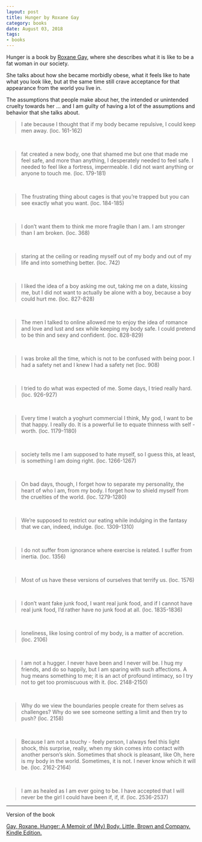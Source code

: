 ```yaml
---
layout: post
title: Hunger by Roxane Gay
category: books
date: August 03, 2018
tags:
- books
---
```


Hunger is a book by [Roxane Gay](http://www.roxanegay.com/), where she describes what it is like to be a fat woman in our society.

She talks about how she became morbidly obese, what it feels like to hate what you look like, but at the same time still crave acceptance for that appearance from the world you live in.

The assumptions that people make about her, the intended or unintended cruelty towards her ... and I am guilty of having a lot of the assumptions and behavior that she talks about.

<!--more-->

> I ate because I thought that if my body became repulsive, I could keep men away. (loc. 161-162)

<br>

> fat created a new body, one that shamed me but one that made me feel safe, and more than anything, I desperately needed to feel safe. I needed to feel like a fortress, impermeable. I did not want anything or anyone to touch me. (loc. 179-181)

<br>

> The frustrating thing about cages is that you’re trapped but you can see exactly what you want. (loc. 184-185)

<br>

> I don’t want them to think me more fragile than I am. I am stronger than I am broken. (loc. 368)

<br>

> staring at the ceiling or reading myself out of my body and out of my life and into something better. (loc. 742)

<br>

> I liked the idea of a boy asking me out, taking me on a date, kissing me, but I did not want to actually be alone with a boy, because a boy could hurt me. (loc. 827-828)

<br>

> The men I talked to online allowed me to enjoy the idea of romance and love and lust and sex while keeping my body safe. I could pretend to be thin and sexy and confident. (loc. 828-829)

<br>

> I was broke all the time, which is not to be confused with being poor. I had a safety net and I knew I had a safety net (loc. 908)

<br>

> I tried to do what was expected of me. Some days, I tried really hard. (loc. 926-927)

<br>

> Every time I watch a yoghurt commercial I think, My god, I want to be that happy. I really do. It is a powerful lie to equate thinness with self - worth. (loc. 1179-1180)

<br>

> society tells me I am supposed to hate myself, so I guess this, at least, is something I am doing right. (loc. 1266-1267)

<br>

> On bad days, though, I forget how to separate my personality, the heart of who I am, from my body. I forget how to shield myself from the cruelties of the world. (loc. 1279-1280)

<br>

> We’re supposed to restrict our eating while indulging in the fantasy that we can, indeed, indulge. (loc. 1309-1310)

<br>

> I do not suffer from ignorance where exercise is related. I suffer from inertia. (loc. 1356)

<br>

> Most of us have these versions of ourselves that terrify us. (loc. 1576)

<br>

> I don’t want fake junk food, I want real junk food, and if I cannot have real junk food, I’d rather have no junk food at all. (loc. 1835-1836)

<br>

> loneliness, like losing control of my body, is a matter of accretion. (loc. 2106)

<br>

> I am not a hugger. I never have been and I never will be. I hug my friends, and do so happily, but I am sparing with such affections. A hug means something to me; it is an act of profound intimacy, so I try not to get too promiscuous with it. (loc. 2148-2150)

<br>

> Why do we view the boundaries people create for them selves as challenges? Why do we see someone setting a limit and then try to push? (loc. 2158)

<br>

> Because I am not a touchy - feely person, I always feel this light shock, this surprise, really, when my skin comes into contact with another person’s skin. Sometimes that shock is pleasant, like Oh, here is my body in the world. Sometimes, it is not. I never know which it will be. (loc. 2162-2164)

<br>

> I am as healed as I am ever going to be. I have accepted that I will never be the girl I could have been if, if, if. (loc. 2536-2537)

----

Version of the book

[Gay, Roxane. Hunger: A Memoir of (My) Body. Little, Brown and Company. Kindle Edition.](https://www.amazon.com/Hunger-Memoir-Body-Roxane-Gay-ebook/dp/B01921JS8W/ref=sr_1_4?s=books&ie=UTF8&qid=1533291406&sr=1-4&keywords=roxane+gay)